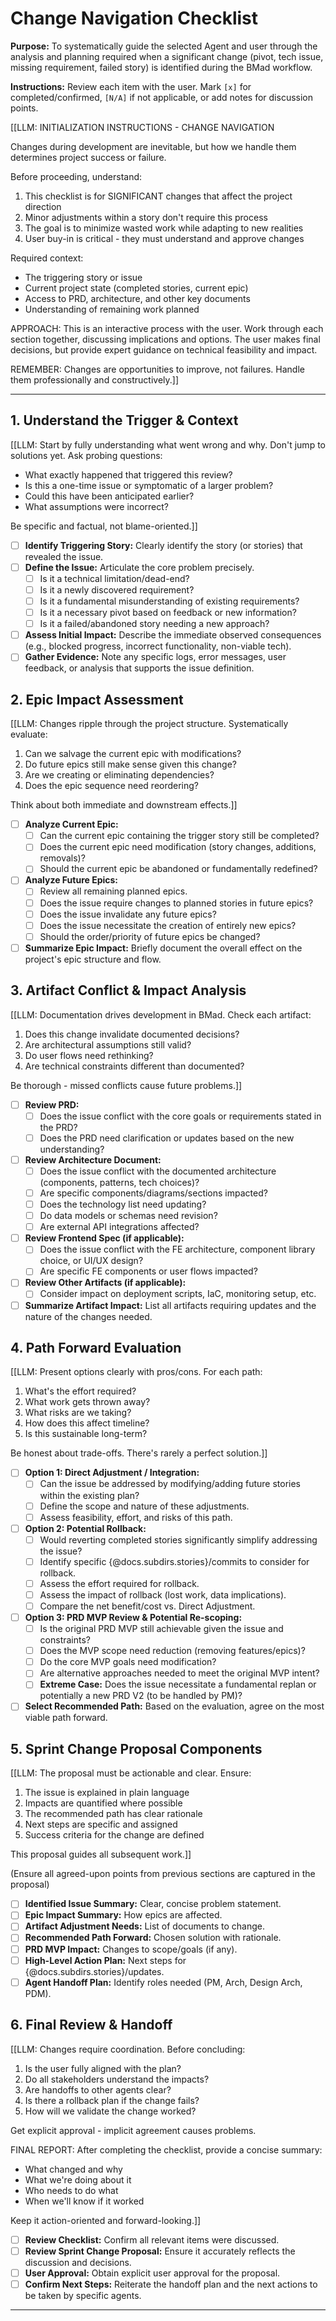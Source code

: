 # Change Navigation Checklist

**Purpose:** To systematically guide the selected Agent and user through the analysis and planning required when a significant change (pivot, tech issue, missing requirement, failed story) is identified during the BMad workflow.

**Instructions:** Review each item with the user. Mark `[x]` for completed/confirmed, `[N/A]` if not applicable, or add notes for discussion points.

[[LLM: INITIALIZATION INSTRUCTIONS - CHANGE NAVIGATION

Changes during development are inevitable, but how we handle them determines project success or failure.

Before proceeding, understand:

1. This checklist is for SIGNIFICANT changes that affect the project direction
2. Minor adjustments within a story don't require this process
3. The goal is to minimize wasted work while adapting to new realities
4. User buy-in is critical - they must understand and approve changes

Required context:

-  The triggering story or issue
-  Current project state (completed stories, current epic)
-  Access to PRD, architecture, and other key documents
-  Understanding of remaining work planned

APPROACH:
This is an interactive process with the user. Work through each section together, discussing implications and options. The user makes final decisions, but provide expert guidance on technical feasibility and impact.

REMEMBER: Changes are opportunities to improve, not failures. Handle them professionally and constructively.]]

---

## 1. Understand the Trigger & Context

[[LLM: Start by fully understanding what went wrong and why. Don't jump to solutions yet. Ask probing questions:

-  What exactly happened that triggered this review?
-  Is this a one-time issue or symptomatic of a larger problem?
-  Could this have been anticipated earlier?
-  What assumptions were incorrect?

Be specific and factual, not blame-oriented.]]

-  [ ] **Identify Triggering Story:** Clearly identify the story (or stories) that revealed the issue.
-  [ ] **Define the Issue:** Articulate the core problem precisely.
   -  [ ] Is it a technical limitation/dead-end?
   -  [ ] Is it a newly discovered requirement?
   -  [ ] Is it a fundamental misunderstanding of existing requirements?
   -  [ ] Is it a necessary pivot based on feedback or new information?
   -  [ ] Is it a failed/abandoned story needing a new approach?
-  [ ] **Assess Initial Impact:** Describe the immediate observed consequences (e.g., blocked progress, incorrect functionality, non-viable tech).
-  [ ] **Gather Evidence:** Note any specific logs, error messages, user feedback, or analysis that supports the issue definition.

## 2. Epic Impact Assessment

[[LLM: Changes ripple through the project structure. Systematically evaluate:

1. Can we salvage the current epic with modifications?
2. Do future epics still make sense given this change?
3. Are we creating or eliminating dependencies?
4. Does the epic sequence need reordering?

Think about both immediate and downstream effects.]]

-  [ ] **Analyze Current Epic:**
   -  [ ] Can the current epic containing the trigger story still be completed?
   -  [ ] Does the current epic need modification (story changes, additions, removals)?
   -  [ ] Should the current epic be abandoned or fundamentally redefined?
-  [ ] **Analyze Future Epics:**
   -  [ ] Review all remaining planned epics.
   -  [ ] Does the issue require changes to planned stories in future epics?
   -  [ ] Does the issue invalidate any future epics?
   -  [ ] Does the issue necessitate the creation of entirely new epics?
   -  [ ] Should the order/priority of future epics be changed?
-  [ ] **Summarize Epic Impact:** Briefly document the overall effect on the project's epic structure and flow.

## 3. Artifact Conflict & Impact Analysis

[[LLM: Documentation drives development in BMad. Check each artifact:

1. Does this change invalidate documented decisions?
2. Are architectural assumptions still valid?
3. Do user flows need rethinking?
4. Are technical constraints different than documented?

Be thorough - missed conflicts cause future problems.]]

-  [ ] **Review PRD:**
   -  [ ] Does the issue conflict with the core goals or requirements stated in the PRD?
   -  [ ] Does the PRD need clarification or updates based on the new understanding?
-  [ ] **Review Architecture Document:**
   -  [ ] Does the issue conflict with the documented architecture (components, patterns, tech choices)?
   -  [ ] Are specific components/diagrams/sections impacted?
   -  [ ] Does the technology list need updating?
   -  [ ] Do data models or schemas need revision?
   -  [ ] Are external API integrations affected?
-  [ ] **Review Frontend Spec (if applicable):**
   -  [ ] Does the issue conflict with the FE architecture, component library choice, or UI/UX design?
   -  [ ] Are specific FE components or user flows impacted?
-  [ ] **Review Other Artifacts (if applicable):**
   -  [ ] Consider impact on deployment scripts, IaC, monitoring setup, etc.
-  [ ] **Summarize Artifact Impact:** List all artifacts requiring updates and the nature of the changes needed.

## 4. Path Forward Evaluation

[[LLM: Present options clearly with pros/cons. For each path:

1. What's the effort required?
2. What work gets thrown away?
3. What risks are we taking?
4. How does this affect timeline?
5. Is this sustainable long-term?

Be honest about trade-offs. There's rarely a perfect solution.]]

-  [ ] **Option 1: Direct Adjustment / Integration:**
   -  [ ] Can the issue be addressed by modifying/adding future stories within the existing plan?
   -  [ ] Define the scope and nature of these adjustments.
   -  [ ] Assess feasibility, effort, and risks of this path.
-  [ ] **Option 2: Potential Rollback:**
   -  [ ] Would reverting completed stories significantly simplify addressing the issue?
   -  [ ] Identify specific {@docs.subdirs.stories}/commits to consider for rollback.
   -  [ ] Assess the effort required for rollback.
   -  [ ] Assess the impact of rollback (lost work, data implications).
   -  [ ] Compare the net benefit/cost vs. Direct Adjustment.
-  [ ] **Option 3: PRD MVP Review & Potential Re-scoping:**
   -  [ ] Is the original PRD MVP still achievable given the issue and constraints?
   -  [ ] Does the MVP scope need reduction (removing features/epics)?
   -  [ ] Do the core MVP goals need modification?
   -  [ ] Are alternative approaches needed to meet the original MVP intent?
   -  [ ] **Extreme Case:** Does the issue necessitate a fundamental replan or potentially a new PRD V2 (to be handled by PM)?
-  [ ] **Select Recommended Path:** Based on the evaluation, agree on the most viable path forward.

## 5. Sprint Change Proposal Components

[[LLM: The proposal must be actionable and clear. Ensure:

1. The issue is explained in plain language
2. Impacts are quantified where possible
3. The recommended path has clear rationale
4. Next steps are specific and assigned
5. Success criteria for the change are defined

This proposal guides all subsequent work.]]

(Ensure all agreed-upon points from previous sections are captured in the proposal)

-  [ ] **Identified Issue Summary:** Clear, concise problem statement.
-  [ ] **Epic Impact Summary:** How epics are affected.
-  [ ] **Artifact Adjustment Needs:** List of documents to change.
-  [ ] **Recommended Path Forward:** Chosen solution with rationale.
-  [ ] **PRD MVP Impact:** Changes to scope/goals (if any).
-  [ ] **High-Level Action Plan:** Next steps for {@docs.subdirs.stories}/updates.
-  [ ] **Agent Handoff Plan:** Identify roles needed (PM, Arch, Design Arch, PDM).

## 6. Final Review & Handoff

[[LLM: Changes require coordination. Before concluding:

1. Is the user fully aligned with the plan?
2. Do all stakeholders understand the impacts?
3. Are handoffs to other agents clear?
4. Is there a rollback plan if the change fails?
5. How will we validate the change worked?

Get explicit approval - implicit agreement causes problems.

FINAL REPORT:
After completing the checklist, provide a concise summary:

-  What changed and why
-  What we're doing about it
-  Who needs to do what
-  When we'll know if it worked

Keep it action-oriented and forward-looking.]]

-  [ ] **Review Checklist:** Confirm all relevant items were discussed.
-  [ ] **Review Sprint Change Proposal:** Ensure it accurately reflects the discussion and decisions.
-  [ ] **User Approval:** Obtain explicit user approval for the proposal.
-  [ ] **Confirm Next Steps:** Reiterate the handoff plan and the next actions to be taken by specific agents.

---
